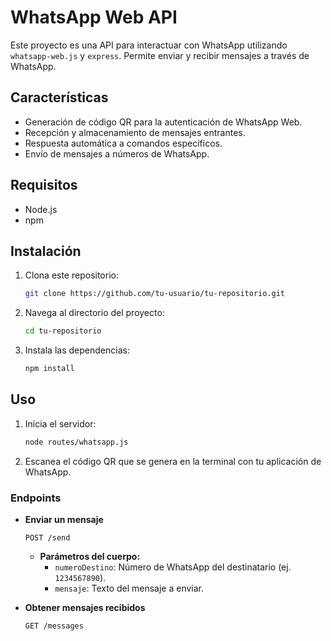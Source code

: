 # WhatsApp Web API

Este proyecto es una API para interactuar con WhatsApp utilizando `whatsapp-web.js` y `express`. Permite enviar y recibir mensajes a través de WhatsApp.

## Características

- Generación de código QR para la autenticación de WhatsApp Web.
- Recepción y almacenamiento de mensajes entrantes.
- Respuesta automática a comandos específicos.
- Envío de mensajes a números de WhatsApp.

## Requisitos

- Node.js
- npm

## Instalación

1. Clona este repositorio:
    ```bash
    git clone https://github.com/tu-usuario/tu-repositorio.git
    ```
2. Navega al directorio del proyecto:
    ```bash
    cd tu-repositorio
    ```
3. Instala las dependencias:
    ```bash
    npm install
    ```

## Uso

1. Inicia el servidor:
    ```bash
    node routes/whatsapp.js
    ```
2. Escanea el código QR que se genera en la terminal con tu aplicación de WhatsApp.

### Endpoints

- **Enviar un mensaje**
    ```http
    POST /send
    ```
    - **Parámetros del cuerpo:**
        - `numeroDestino`: Número de WhatsApp del destinatario (ej. `1234567890`).
        - `mensaje`: Texto del mensaje a enviar.

- **Obtener mensajes recibidos**
    ```http
    GET /messages
    ```
